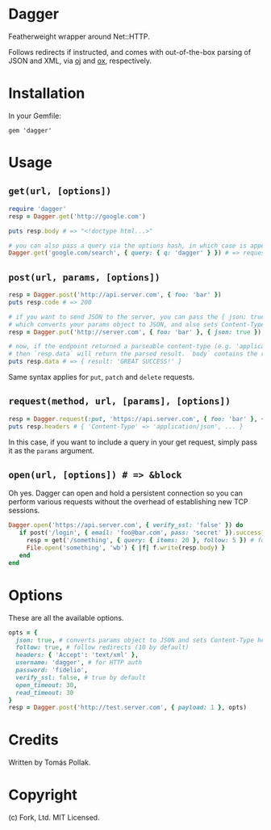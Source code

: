 # Dagger

Featherweight wrapper around Net::HTTP. 

Follows redirects if instructed, and comes with out-of-the-box parsing of JSON and XML, via [oj](https://github.com/ohler55/oj) and [ox](https://github.com/ohler55/ox), respectively.

# Installation

In your Gemfile:

    gem 'dagger'

# Usage

## `get(url, [options])`

```rb
require 'dagger'
resp = Dagger.get('http://google.com')

puts resp.body # => "<!doctype html...>"

# you can also pass a query via the options hash, in which case is appended as a query string.
Dagger.get('google.com/search', { query: { q: 'dagger' } }) # => requests '/search?q=dagger'
```

## `post(url, params, [options])`

```rb
resp = Dagger.post('http://api.server.com', { foo: 'bar' })
puts resp.code # => 200

# if you want to send JSON to the server, you can pass the { json: true } option,
# which converts your params object to JSON, and also sets Content-Type to 'application/json'
resp = Dagger.put('http://server.com', { foo: 'bar' }, { json: true })

# now, if the endpoint returned a parseable content-type (e.g. 'application/json')
# then `resp.data` will return the parsed result. `body` contains the raw data.
puts resp.data # => { result: 'GREAT SUCCESS!' }
```

Same syntax applies for `put`, `patch` and `delete` requests. 

## `request(method, url, [params], [options])`

```rb
resp = Dagger.request(:put, 'https://api.server.com', { foo: 'bar' }, { follow: 10 })
puts resp.headers # { 'Content-Type' => 'application/json', ... } 
```
In this case, if you want to include a query in your get request, simply pass it as 
the `params` argument.

## `open(url, [options]) # => &block`

Oh yes. Dagger can open and hold a persistent connection so you can perform various 
requests without the overhead of establishing new TCP sessions.

```rb
Dagger.open('https://api.server.com', { verify_ssl: 'false' }) do
   if post('/login', { email: 'foo@bar.com', pass: 'secret' }).success?
     resp = get('/something', { query: { items: 20 }, follow: 5 }) # follow 5 redirects max.
     File.open('something', 'wb') { |f| f.write(resp.body) }
   end
end
```

# Options

These are all the available options.

```rb
opts = {
  json: true, # converts params object to JSON and sets Content-Type header. (POST/PUT/PATCH only)
  follow: true, # follow redirects (10 by default)
  headers: { 'Accept': 'text/xml' },
  username: 'dagger', # for HTTP auth
  password: 'fidelio', 
  verify_ssl: false, # true by default
  open_timeout: 30,
  read_timeout: 30
}
resp = Dagger.post('http://test.server.com', { payload: 1 }, opts)
```

# Credits

Written by Tomás Pollak.

# Copyright

(c) Fork, Ltd. MIT Licensed.
